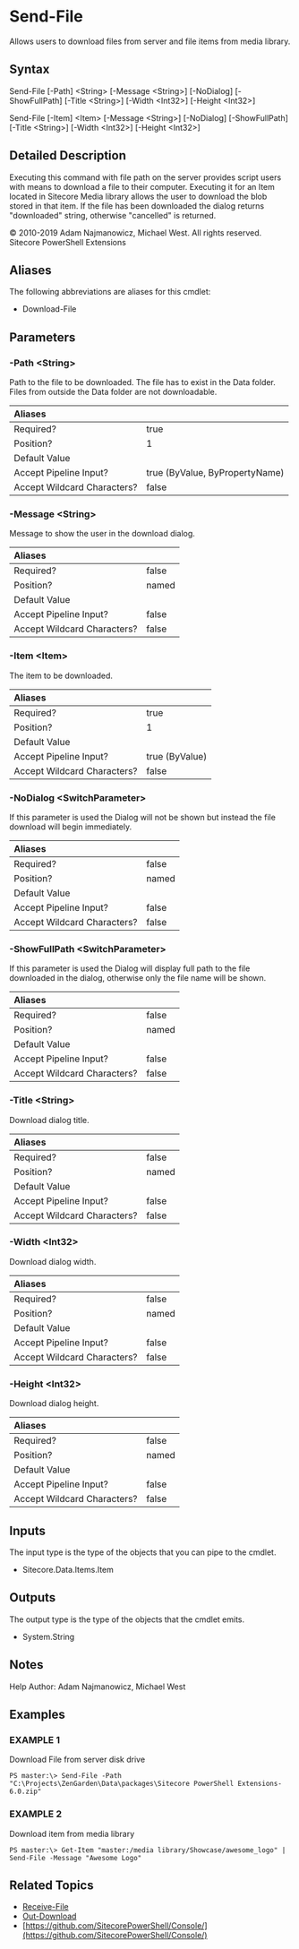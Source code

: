 # Send-File

Allows users to download files from server and file items from media library.

## Syntax

Send-File \[-Path\] &lt;String&gt; \[-Message &lt;String&gt;\] \[-NoDialog\] \[-ShowFullPath\] \[-Title &lt;String&gt;\] \[-Width &lt;Int32&gt;\] \[-Height &lt;Int32&gt;\]

Send-File \[-Item\] &lt;Item&gt; \[-Message &lt;String&gt;\] \[-NoDialog\] \[-ShowFullPath\] \[-Title &lt;String&gt;\] \[-Width &lt;Int32&gt;\] \[-Height &lt;Int32&gt;\]

## Detailed Description

Executing this command with file path on the server provides script users with means to download a file to their computer. Executing it for an Item located in Sitecore Media library allows the user to download the blob stored in that item. If the file has been downloaded the dialog returns "downloaded" string, otherwise "cancelled" is returned.

© 2010-2019 Adam Najmanowicz, Michael West. All rights reserved. Sitecore PowerShell Extensions

## Aliases

The following abbreviations are aliases for this cmdlet:

* Download-File 

## Parameters

### -Path  &lt;String&gt;

Path to the file to be downloaded. The file has to exist in the Data folder. Files from outside the Data folder are not downloadable.

| Aliases |  |
| :--- | :--- |
| Required? | true |
| Position? | 1 |
| Default Value |  |
| Accept Pipeline Input? | true \(ByValue, ByPropertyName\) |
| Accept Wildcard Characters? | false |

### -Message  &lt;String&gt;

Message to show the user in the download dialog.

| Aliases |  |
| :--- | :--- |
| Required? | false |
| Position? | named |
| Default Value |  |
| Accept Pipeline Input? | false |
| Accept Wildcard Characters? | false |

### -Item  &lt;Item&gt;

The item to be downloaded.

| Aliases |  |
| :--- | :--- |
| Required? | true |
| Position? | 1 |
| Default Value |  |
| Accept Pipeline Input? | true \(ByValue\) |
| Accept Wildcard Characters? | false |

### -NoDialog  &lt;SwitchParameter&gt;

If this parameter is used the Dialog will not be shown but instead the file download will begin immediately.

| Aliases |  |
| :--- | :--- |
| Required? | false |
| Position? | named |
| Default Value |  |
| Accept Pipeline Input? | false |
| Accept Wildcard Characters? | false |

### -ShowFullPath  &lt;SwitchParameter&gt;

If this parameter is used the Dialog will display full path to the file downloaded in the dialog, otherwise only the file name will be shown.

| Aliases |  |
| :--- | :--- |
| Required? | false |
| Position? | named |
| Default Value |  |
| Accept Pipeline Input? | false |
| Accept Wildcard Characters? | false |

### -Title  &lt;String&gt;

Download dialog title.

| Aliases |  |
| :--- | :--- |
| Required? | false |
| Position? | named |
| Default Value |  |
| Accept Pipeline Input? | false |
| Accept Wildcard Characters? | false |

### -Width  &lt;Int32&gt;

Download dialog width.

| Aliases |  |
| :--- | :--- |
| Required? | false |
| Position? | named |
| Default Value |  |
| Accept Pipeline Input? | false |
| Accept Wildcard Characters? | false |

### -Height  &lt;Int32&gt;

Download dialog height.

| Aliases |  |
| :--- | :--- |
| Required? | false |
| Position? | named |
| Default Value |  |
| Accept Pipeline Input? | false |
| Accept Wildcard Characters? | false |

## Inputs

The input type is the type of the objects that you can pipe to the cmdlet.

* Sitecore.Data.Items.Item 

## Outputs

The output type is the type of the objects that the cmdlet emits.

* System.String 

## Notes

Help Author: Adam Najmanowicz, Michael West

## Examples

### EXAMPLE 1

Download File from server disk drive

```text
PS master:\> Send-File -Path "C:\Projects\ZenGarden\Data\packages\Sitecore PowerShell Extensions-6.0.zip"
```

### EXAMPLE 2

Download item from media library

```text
PS master:\> Get-Item "master:/media library/Showcase/awesome_logo" | Send-File -Message "Awesome Logo"
```

## Related Topics

* [Receive-File](receive-file.md)
* [Out-Download](out-download.md)
* [https://github.com/SitecorePowerShell/Console/](https://github.com/SitecorePowerShell/Console/) 

